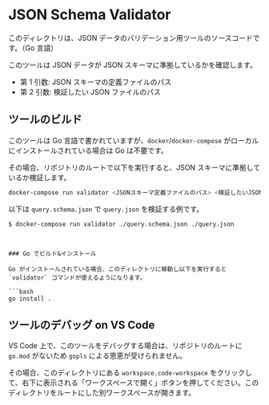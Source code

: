 # JSON Schema Validator

このディレクトリは、JSON データのバリデーション用ツールのソースコードです。（Go 言語）

このツールは JSON データが JSON スキーマに準拠しているかを確認します。

- 第 1 引数: JSON スキーマの定義ファイルのパス
- 第 2 引数: 検証したい JSON ファイルのパス

## ツールのビルド

このツールは Go 言語で書かれていますが、`docker`/`docker-compose` がローカルにインストールされている場合は Go は不要です。

その場合、リポジトリのルートで以下を実行すると、JSON スキーマに準拠しているか検証します。

```bash
docker-compose run validator <JSONスキーマ定義ファイルのパス> <検証したいJSONファイル>
```

以下は `query.schema.json` で `query.json` を検証する例です。

```shellsession
$ docker-compose run validator ./query.schema.json ./query.json



### Go でビルド&インストール

Go がインストールされている場合、このディレクトリに移動し以下を実行すると `validator` コマンドが使えるようになります。

```bash
go install .
```

## ツールのデバッグ on VS Code

VS Code 上で、このツールをデバッグする場合は、リポジトリのルートに `go.mod` がないため `gopls` による恩恵が受けられません。

その場合、このディレクトリにある `workspace.code-workspace` をクリックして、右下に表示される「ワークスペースで開く」ボタンを押してください。このディレクトリをルートにした別ワークスペースが開きます。
